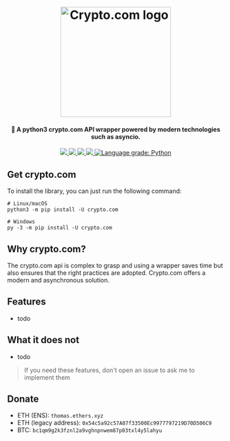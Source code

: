 <h1 align="center">
  <br>
  <img src="https://oraxen.vercel.app/todo/crypto.com.svg" alt="Crypto.com logo" width="256">
  <br>
</h1>

<h4 align="center">🦾 A python3 crypto.com API wrapper powered by modern technologies such as asyncio.</h4>

<p align="center">
    <a href="https://discord.gg/bhbPCXW" alt="discord">
        <img src="https://img.shields.io/discord/725070664100216922?label=chat&logo=discord"/>
    </a>
    <a href="https://th0rgal.gitbook.io/binance-py/" alt="Docs (gitbook)">
        <img src="https://img.shields.io/badge/docs-gitbook-brightgreen"/>
    </a>
    <a href="https://app.fossa.com/projects/git%2Bgithub.com%2FTh0rgal%2Fbinance.py?ref=badge_shield" alt="FOSSA Status">
        <img src="https://app.fossa.com/api/projects/git%2Bgithub.com%2FTh0rgal%2Fbinance.py.svg?type=shield"/>
    </a>
    <a href="https://pypi.org/project/binance.py/">
        <img src="https://img.shields.io/pypi/dm/binance.py"/>
    </a>
    <a href="https://lgtm.com/projects/g/Th0rgal/binance.py/context:python">
        <img alt="Language grade: Python" src="https://img.shields.io/lgtm/grade/python/g/Th0rgal/binance.py.svg?logo=lgtm"/>
    </a>
</p>


## Get crypto.com
To install the library, you can just run the following command:
```console
# Linux/macOS
python3 -m pip install -U crypto.com

# Windows
py -3 -m pip install -U crypto.com
```

## Why crypto.com?
The crypto.com api is complex to grasp and using a wrapper saves time but also ensures that the right practices are adopted. Crypto.com offers a modern and asynchronous solution.

## Features
- todo

## What it does not
- todo
> If you need these features, don't open an issue to ask me to implement them

## Donate
- ETH (ENS): ``thomas.ethers.xyz``
- ETH (legacy address): ``0x54c5a92c57A07f33500Ec9977797219D70D506C9``
- BTC: ``bc1qm9g2k3fznl2a9vghnpnwem87p03txl4y5lahyu``